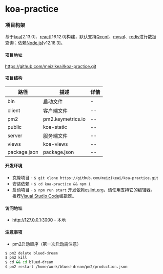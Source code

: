 # koa-practice

### 项目构架

基于[koa](https://koajs.com)[2.13.0]、[react](https://reactjs.org)[16.12.0]构建，默认支持[Qconf](https://github.com/Qihoo360/QConf)、[mysql](https://www.npmjs.com/package/mysql)、[redis](https://www.npmjs.com/package/redis)进行数据查询；依赖[Node.js](https://nodejs.org)[v12.18.3]。

#### 项目地址

https://github.com/meizikeai/koa-practice.git

#### 项目结构

| 路径         | 描述              | 详情 |
| ------------ | ----------------- | ---- |
| bin          | 启动文件          | -    |
| client       | 客户端文件        | --   |
| pm2          | pm2.keymetrics.io | --   |
| public       | koa-static        | --   |
| server       | 服务端文件        | --   |
| views        | koa-views         | --   |
| package.json | package.json      | --   |

#### 开发环境

  + 克隆项目 - `$ git clone https://github.com/meizikeai/koa-practice.git`
  + 安装依赖 - `$ cd koa-practice && npm i`
  + 启动项目 - `$ npm run start`
开发依赖[eslint.org](https://eslint.org)，请使用支持它的编辑器。推荐[Visual Studio Code](https://code.visualstudio.com)编辑器。

#### 访问地址

  + http://127.0.0.1:3000 - 本地

#### 注意事项

  + pm2启动顺序（第一次启动需注意）

  ```sh 
  $ pm2 delete blued-dream
  $ pm2 kill
  $ cd && cd blued-dream
  $ pm2 restart /home/work/blued-dream/pm2/production.json
  ```
